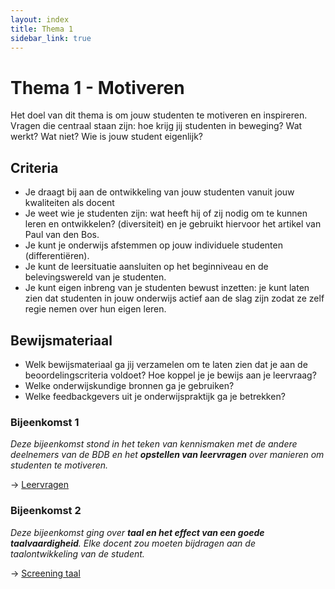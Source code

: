 ```yaml
---
layout: index
title: Thema 1
sidebar_link: true
---
```


# Thema 1 - Motiveren

Het doel van dit thema is om jouw studenten te motiveren en inspireren. Vragen die centraal staan zijn: hoe krijg jij studenten in beweging? Wat werkt? Wat niet? Wie is jouw student eigenlijk?

## Criteria

* Je draagt bij aan de ontwikkeling van jouw studenten vanuit jouw kwaliteiten als docent
* Je weet wie je studenten zijn: wat heeft hij of zij nodig om te kunnen leren en ontwikkelen? (diversiteit) en je gebruikt hiervoor het artikel van Paul van den Bos.
* Je kunt je onderwijs afstemmen op jouw individuele studenten (differentiëren).
* Je kunt de leersituatie aansluiten op het beginniveau en de belevingswereld van je studenten.
* Je kunt eigen inbreng van je studenten bewust inzetten: je kunt laten zien dat studenten in jouw onderwijs actief aan de slag zijn zodat ze zelf regie nemen over hun eigen leren.

## Bewijsmateriaal
* Welk bewijsmateriaal ga jij verzamelen om te laten zien dat je aan de beoordelingscriteria voldoet? Hoe koppel je je bewijs aan je leervraag?
* Welke onderwijskundige bronnen ga je gebruiken? 
* Welke feedbackgevers uit je onderwijspraktijk ga je betrekken?


### Bijeenkomst 1

*Deze bijeenkomst stond in het teken van kennismaken met de andere deelnemers van de BDB en het **opstellen van leervragen** over manieren om studenten te motiveren.*

→ [Leervragen](../thema-1/bijeenkomst-1)

### Bijeenkomst 2

*Deze bijeenkomst ging over **taal en het effect van een goede taalvaardigheid**. Elke docent zou moeten bijdragen aan de taalontwikkeling van de student.*

→ [Screening taal](../thema-1/bijeenkomst-2)
